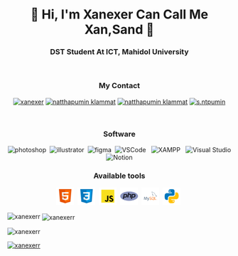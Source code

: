 <h1 align="center">👋 Hi, I'm Xanexer Can Call Me Xan,Sand 👋</h1>
<h3 align="center">DST Student At ICT, Mahidol University</h3>

<br>

<h3 align="center">My Contact</h3>


<p align="center">
<a href="https://twitter.com/xanexer" target="blank"><img align="center" src="https://raw.githubusercontent.com/rahuldkjain/github-profile-readme-generator/master/src/images/icons/Social/twitter.svg" alt="xanexer" height="30" width="40" /></a>
<a href="https://linkedin.com/in/natthapumin klammat" target="blank"><img align="center" src="https://raw.githubusercontent.com/rahuldkjain/github-profile-readme-generator/master/src/images/icons/Social/linked-in-alt.svg" alt="natthapumin klammat" height="30" width="40" /></a>
<a href="https://fb.com/natthapumin klammat" target="blank"><img align="center" src="https://raw.githubusercontent.com/rahuldkjain/github-profile-readme-generator/master/src/images/icons/Social/facebook.svg" alt="natthapumin klammat" height="30" width="40" /></a>
<a href="https://instagram.com/s.ntpumin" target="blank"><img align="center" src="https://raw.githubusercontent.com/rahuldkjain/github-profile-readme-generator/master/src/images/icons/Social/instagram.svg" alt="s.ntpumin" height="30" width="40" /></a>

</p>

<br>
<div align="center">
<h3 align="Center">Software</h3>
<img src="https://upload.wikimedia.org/wikipedia/commons/thumb/a/af/Adobe_Photoshop_CC_icon.svg/768px-Adobe_Photoshop_CC_icon.svg.png" alt="photoshop" width="40" height="40"/>&nbsp;
<img src="https://www.vectorlogo.zone/logos/adobe_illustrator/adobe_illustrator-icon.svg" alt="illustrator" width="40" height="40"/>&nbsp;
<img src="https://www.vectorlogo.zone/logos/figma/figma-icon.svg" alt="figma" width="40" height="40"/>&nbsp;
<img src="https://upload.wikimedia.org/wikipedia/commons/9/9a/Visual_Studio_Code_1.35_icon.svg" alt="VSCode" width="40" height="40"/> &nbsp;
<img src="https://upload.wikimedia.org/wikipedia/en/thumb/7/78/XAMPP_logo.svg/1262px-XAMPP_logo.svg.png" alt="XAMPP" width="40" height="40"/> &nbsp;
<img src="https://upload.wikimedia.org/wikipedia/commons/thumb/2/2c/Visual_Studio_Icon_2022.svg/150px-Visual_Studio_Icon_2022.svg.png" alt="Visual Studio" width="40" height="40"/> &nbsp;
<img src="https://upload.wikimedia.org/wikipedia/commons/e/e9/Notion-logo.svg" alt="Notion" width="40" height="40"/> &nbsp;

</div>
<div align="center">
<h3 align="Center">Available tools</h3>
<img src='https://github.com/xanexerr/xanexerr/blob/main/icon/icons8-html-5-48.png' alt='html5' height='40'>&nbsp;
<img src='https://github.com/xanexerr/xanexerr/blob/main/icon/icons8-css3-48.png' alt='css3' height='40'>&nbsp;
<img src='https://github.com/xanexerr/xanexerr/blob/main/icon/javascript.svg' alt='javascript' height='40'>&nbsp;
<img src='https://github.com/xanexerr/xanexerr/blob/main/icon/php.png' alt='php' height='40'>&nbsp;
<img src='https://github.com/xanexerr/xanexerr/blob/main/icon/mysql.svg' alt='sql' height='40'>&nbsp;
<img src='https://github.com/xanexerr/xanexerr/blob/main/icon/python.svg' alt='python' height='40'>&nbsp;

<p align="Center"> 
</div>


<p><img align="left" src="https://github-readme-stats.vercel.app/api/top-langs?username=xanexerr&show_icons=true&locale=en&layout=compact" alt="xanexerr" /></p>

<p>&nbsp;<img align="center" src="https://github-readme-stats.vercel.app/api?username=xanexerr&show_icons=true&locale=en" alt="xanexerr" /></p>

<p><img align="center" src="https://github-readme-streak-stats.herokuapp.com/?user=xanexerr&" alt="xanexerr" /></p>
<p align="left"> <a href="https://github.com/ryo-ma/github-profile-trophy"><img src="https://github-profile-trophy.vercel.app/?username=xanexerr" alt="xanexerr" /></a> </p>
